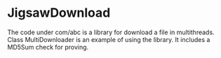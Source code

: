 # JigsawDownload
The code under com/abc is a library for download a file in multithreads.
Class MultiDownloader is an example of using the library. It includes a MD5Sum check for proving.

